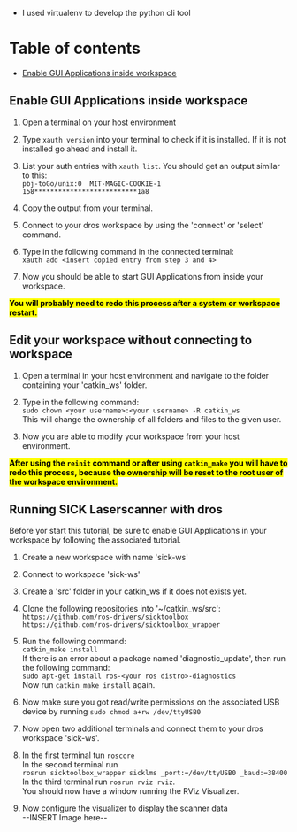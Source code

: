 - I used virtualenv to develop the python cli tool
# Table of contents
<!-- TOC -->
- [Enable GUI Applications inside workspace](#enable-gui-applications-inside-workspace)
<!-- /TOC -->



## Enable GUI Applications inside workspace

1. Open a terminal on your host environment

2. Type `xauth version` into your terminal to check if it is installed. If it is not installed go ahead and install it.

3. List your auth entries with `xauth list`. You should get an output similar to this:  
`pbj-toGo/unix:0  MIT-MAGIC-COOKIE-1  158**************************1a8`

4. Copy the output from your terminal.

5. Connect to your dros workspace by using the 'connect' or 'select' command.

6. Type in the following command in the connected terminal:  
`xauth add <insert copied entry from step 3 and 4>`

7. Now you should be able to start GUI Applications from inside your workspace.

<mark>**You will probably need to redo this process after a system or workspace restart.**</mark>


## Edit your workspace without connecting to workspace

1. Open a terminal in your host environment and navigate to the folder containing your 'catkin_ws' folder.

2. Type in the following command:  
`sudo chown <your username>:<your username> -R catkin_ws`  
This will change the ownership of all folders and files to the given user.

3. Now you are able to modify your workspace from your host environment.

<mark>**After using the `reinit` command or after using `catkin_make` you will have to redo this process, because the ownership will be reset to the root user of the workspace environment.**</mark>


## Running SICK Laserscanner with dros

Before yor start this tutorial, be sure to enable GUI Applications in your workspace by following the associated tutorial.

1. Create a new workspace with name 'sick-ws'

2. Connect to workspace 'sick-ws'

3. Create a 'src' folder in your catkin_ws if it does not exists yet.

4. Clone the following repositories into '~/catkin_ws/src':  
`https://github.com/ros-drivers/sicktoolbox`  
`https://github.com/ros-drivers/sicktoolbox_wrapper`

5. Run the following command:  
`catkin_make install`  
If there is an error about a package named 'diagnostic_update', then run the following command:  
`sudo apt-get install ros-<your ros distro>-diagnostics`  
Now run `catkin_make install` again.

6. Now make sure you got read/write permissions on the associated USB device by running `sudo chmod a+rw /dev/ttyUSB0`

7. Now open two additional terminals and connect them to your dros workspace 'sick-ws'.

8. In the first terminal tun `roscore`  
In the second terminal run  
`rosrun sicktoolbox_wrapper sicklms _port:=/dev/ttyUSB0 _baud:=38400`  
In the third terminal run `rosrun rviz rviz`.  
You should now have a window running the RViz Visualizer.

9. Now configure the visualizer to display the scanner data  
--INSERT Image here--